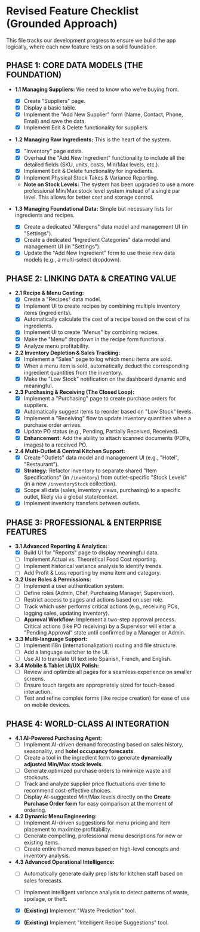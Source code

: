 # Revised Feature Checklist (Grounded Approach)

This file tracks our development progress to ensure we build the app logically, where each new feature rests on a solid foundation.

## PHASE 1: CORE DATA MODELS (THE FOUNDATION)

*   **1.1 Managing Suppliers:** We need to know who we're buying from.
    *   [x] Create "Suppliers" page.
    *   [x] Display a basic table.
    *   [x] Implement the "Add New Supplier" form (Name, Contact, Phone, Email) and save the data.
    *   [x] Implement Edit & Delete functionality for suppliers.

*   **1.2 Managing Raw Ingredients:** This is the heart of the system.
    *   [x] "Inventory" page exists.
    *   [x] Overhaul the "Add New Ingredient" functionality to include all the detailed fields (SKU, units, costs, Min/Max levels, etc.).
    *   [x] Implement Edit & Delete functionality for ingredients.
    *   [x] Implement Physical Stock Takes & Variance Reporting.
    *   **Note on Stock Levels:** The system has been upgraded to use a more professional Min/Max stock level system instead of a single par level. This allows for better cost and storage control.

*   **1.3 Managing Foundational Data:** Simple but necessary lists for ingredients and recipes.
    *   [x] Create a dedicated "Allergens" data model and management UI (in "Settings").
    *   [x] Create a dedicated "Ingredient Categories" data model and management UI (in "Settings").
    *   [x] Update the "Add New Ingredient" form to use these new data models (e.g., a multi-select dropdown).

## PHASE 2: LINKING DATA & CREATING VALUE

*   **2.1 Recipe & Menu Costing:**
    *   [x] Create a "Recipes" data model.
    *   [x] Implement UI to create recipes by combining multiple inventory items (ingredients).
    *   [x] Automatically calculate the cost of a recipe based on the cost of its ingredients.
    *   [x] Implement UI to create "Menus" by combining recipes.
    *   [x] Make the "Menu" dropdown in the recipe form functional.
    *   [x] Analyze menu profitability.

*   **2.2 Inventory Depletion & Sales Tracking:**
    *   [x] Implement a "Sales" page to log which menu items are sold.
    *   [x] When a menu item is sold, automatically deduct the corresponding ingredient quantities from the inventory.
    *   [x] Make the "Low Stock" notification on the dashboard dynamic and meaningful.

*   **2.3 Purchasing & Receiving (The Closed Loop):**
    *   [x] Implement a "Purchasing" page to create purchase orders for suppliers.
    *   [x] Automatically suggest items to reorder based on "Low Stock" levels.
    *   [x] Implement a "Receiving" flow to update inventory quantities when a purchase order arrives.
    *   [x] Update PO status (e.g., Pending, Partially Received, Received).
    *   [x] **Enhancement:** Add the ability to attach scanned documents (PDFs, images) to a received PO.

*   **2.4 Multi-Outlet & Central Kitchen Support:**
    *   [x] Create "Outlets" data model and management UI (e.g., "Hotel", "Restaurant").
    *   [x] **Strategy:** Refactor inventory to separate shared "Item Specifications" (in `/inventory`) from outlet-specific "Stock Levels" (in a new `/inventoryStock` collection).
    *   [x] Scope all data (sales, inventory views, purchasing) to a specific outlet, likely via a global state/context.
    *   [x] Implement inventory transfers between outlets.

## PHASE 3: PROFESSIONAL & ENTERPRISE FEATURES

*   **3.1 Advanced Reporting & Analytics:**
    *   [x] Build UI for "Reports" page to display meaningful data.
    *   [ ] Implement Actual vs. Theoretical Food Cost reporting.
    *   [ ] Implement historical variance analysis to identify trends.
    *   [ ] Add Profit & Loss reporting by menu item and category.

*   **3.2 User Roles & Permissions:**
    *   [ ] Implement a user authentication system.
    *   [ ] Define roles (Admin, Chef, Purchasing Manager, Supervisor).
    *   [ ] Restrict access to pages and actions based on user role.
    *   [ ] Track which user performs critical actions (e.g., receiving POs, logging sales, updating inventory).
    *   [ ] **Approval Workflow:** Implement a two-step approval process. Critical actions (like PO receiving) by a Supervisor will enter a "Pending Approval" state until confirmed by a Manager or Admin.

*   **3.3 Multi-language Support:**
    *   [ ] Implement i18n (internationalization) routing and file structure.
    *   [ ] Add a language switcher to the UI.
    *   [ ] Use AI to translate UI text into Spanish, French, and English.

*   **3.4 Mobile & Tablet UI/UX Polish:**
    *   [ ] Review and optimize all pages for a seamless experience on smaller screens.
    *   [ ] Ensure touch targets are appropriately sized for touch-based interaction.
    *   [ ] Test and refine complex forms (like recipe creation) for ease of use on mobile devices.

## PHASE 4: WORLD-CLASS AI INTEGRATION

*   **4.1 AI-Powered Purchasing Agent:**
    *   [ ] Implement AI-driven demand forecasting based on sales history, seasonality, and **hotel occupancy forecasts**.
    *   [ ] Create a tool in the ingredient form to generate **dynamically adjusted Min/Max stock levels**.
    *   [ ] Generate optimized purchase orders to minimize waste and stockouts.
    *   [ ] Track and analyze supplier price fluctuations over time to recommend cost-effective choices.
    *   [ ] Display AI-suggested Min/Max levels directly on the **Create Purchase Order form** for easy comparison at the moment of ordering.

*   **4.2 Dynamic Menu Engineering:**
    *   [ ] Implement AI-driven suggestions for menu pricing and item placement to maximize profitability.
    *   [ ] Generate compelling, professional menu descriptions for new or existing items.
    *   [ ] Create entire themed menus based on high-level concepts and inventory analysis.

*   **4.3 Advanced Operational Intelligence:**
    *   [ ] Automatically generate daily prep lists for kitchen staff based on sales forecasts.
    *   [ ] Implement intelligent variance analysis to detect patterns of waste, spoilage, or theft.
    *   [x] **(Existing)** Implement "Waste Prediction" tool.
    *   [x] **(Existing)** Implement "Intelligent Recipe Suggestions" tool.

